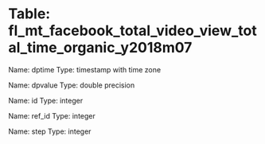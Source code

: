 Table: fl_mt_facebook_total_video_view_total_time_organic_y2018m07
==================================================================

Name: dptime
Type: timestamp with time zone

Name: dpvalue
Type: double precision

Name: id
Type: integer

Name: ref_id
Type: integer

Name: step
Type: integer

